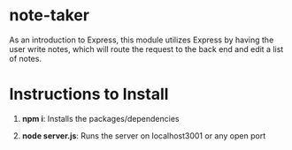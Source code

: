 # note-taker

As an introduction to Express, this module utilizes Express by having the user write notes, which will route the request to the back end and edit a list of notes. <br/>

# Instructions to Install

1. **npm i**: Installs the packages/dependencies <br/>

2. **node server.js**: Runs the server on localhost3001 or any open port

